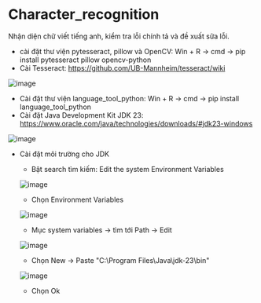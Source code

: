 # Character_recognition
Nhận diện chữ viết tiếng anh, kiểm tra lỗi chính tả và đề xuất sữa lỗi.

- cài đặt thư viện pytesseract, pillow và OpenCV: Win + R -> cmd -> pip install pytesseract pillow opencv-python
- Cài Tesseract: https://github.com/UB-Mannheim/tesseract/wiki

![image](https://github.com/user-attachments/assets/b95a37aa-0f6d-44ab-b2b7-2e10e10b127a)
- Cài đặt thư viện language_tool_python: Win + R -> cmd -> pip install language_tool_python
- Cài đặt Java Development Kit JDK 23: https://www.oracle.com/java/technologies/downloads/#jdk23-windows

![image](https://github.com/user-attachments/assets/34fc9e37-cf7a-4966-834a-eb4c77583b8e)
- Cài đặt môi trường cho JDK 
  + Bật search tìm kiếm: Edit the system Environment Variables

  ![image](https://github.com/user-attachments/assets/432ed728-f61f-4cd3-8816-921dfe5cdc05)
  + Chọn Environment Variables
 
  ![image](https://github.com/user-attachments/assets/8149b638-d990-4af9-b16c-02ffa407c7ae)
  + Mục system variables -> tìm tới Path -> Edit
 
  ![image](https://github.com/user-attachments/assets/e3d0d5a9-bf82-4459-a6d4-7909658f6474)
  + Chọn New -> Paste "C:\Program Files\Java\jdk-23\bin"
 
  ![image](https://github.com/user-attachments/assets/ab9a94e3-24e6-4cbf-9e23-067baa45c9b0)
  + Chọn Ok
